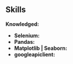 ## Skills

**Knowledged:**
- **Selenium:**
- **Pandas:**
- **Matplotlib | Seaborn:**
- **googleapiclient:**

